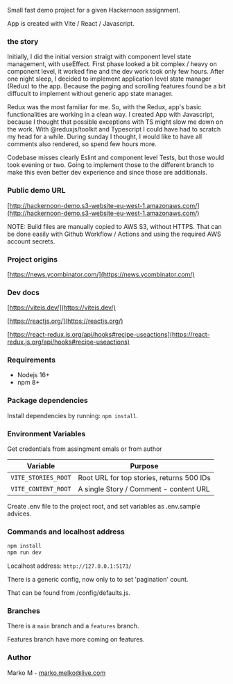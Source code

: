 Small fast demo project for a given Hackernoon assignment.

App is created with Vite / React / Javascript.

### the story

Initially, I did the initial version straigt with component level state management, with useEffect. First phase looked a bit complex / heavy on component level, it worked fine and the dev work took only few hours. After one night sleep, I decided to implement application level state manager (Redux) to the app. Because the paging and scrolling features found be a bit diffucult to implement without generic app state manager.

Redux was the most familiar for me. So, with the Redux, app's basic functionalities are working in a clean way. I created App with Javascript, because I thought that possible exceptions with TS might slow me down on the work. With @reduxjs/toolkit and Typescript I could have had to scratch my head for a while. During sunday I thought, I would like to have all comments also rendered, so spend few hours more.

Codebase misses clearly Eslint and component level Tests, but those would took evening or two. Going to implement those to the different branch to make this even better dev experience and since those are additionals.

### Public demo URL

[http://hackernoon-demo.s3-website-eu-west-1.amazonaws.com/](http://hackernoon-demo.s3-website-eu-west-1.amazonaws.com/)

NOTE: Build files are manually copied to AWS S3, without HTTPS. That can be done easily with Github Workflow / Actions and using the required AWS account secrets.

### Project origins

[https://news.ycombinator.com/](https://news.ycombinator.com/)

### Dev docs

[https://vitejs.dev/](https://vitejs.dev/)

[https://reactjs.org/](https://reactjs.org/)

[https://react-redux.js.org/api/hooks#recipe-useactions](https://react-redux.js.org/api/hooks#recipe-useactions)

### Requirements

- Nodejs 16+
- npm 8+

### Package dependencies

Install dependencies by running: `npm install`.

### Environment Variables

Get credentials from assingment emals or from author

| Variable            | Purpose                                   |
| ------------------- | ----------------------------------------- |
| `VITE_STORIES_ROOT` | Root URL for top stories, returns 500 IDs |
| `VITE_CONTENT_ROOT` | A single Story / Comment - content URL    |

Create .env file to the project root, and set variables as .env.sample advices.

### Commands and localhost address

```sh
npm install
npm run dev
```

Localhost address: `http://127.0.0.1:5173/`

There is a generic config, now only to to set 'pagination' count.

That can be found from /config/defaults.js.

### Branches

There is a `main` branch and a `features` branch.

Features branch have more coming on features.

### Author

Marko M - marko.melko@live.com
